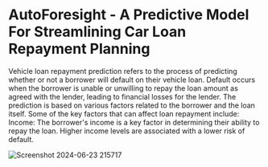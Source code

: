 # AutoForesight - A Predictive Model For Streamlining Car Loan Repayment Planning

Vehicle loan repayment prediction refers to the process of predicting whether or not a borrower will default on their vehicle loan. Default occurs when the borrower is unable or unwilling to repay the loan amount as agreed with the lender, leading to financial losses for the lender. The prediction is based on various factors related to the borrower and the loan itself. Some of the key factors that can affect loan repayment include:
Income: The borrower's income is a key factor in determining their ability to repay the loan. Higher income levels are associated with a lower risk of default.


![Screenshot 2024-06-23 215717](https://github.com/Sharan3321/AutoForesight-A-Predictive-Model-For-Streamlining-Car-Loan-Repayment-Planning/assets/145185761/63ecde4c-0f68-4473-ae3d-816f2f67d54b)
